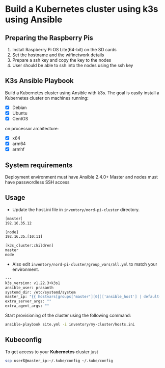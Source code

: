 # Build a Kubernetes cluster using k3s using Ansible


## Preparing the Raspberry Pis

1. Install Raspberry Pi OS Lite(64-bit) on the SD cards
2. Set the hostname and the wifinetwork details
3. Prepare a ssh key and copy the key to the nodes
4. User should be able to ssh into the nodes using the ssh key



## K3s Ansible Playbook

Build a Kubernetes cluster using Ansible with k3s. The goal is easily install a Kubernetes cluster on machines running:

- [X] Debian
- [X] Ubuntu
- [X] CentOS

on processor architecture:

- [X] x64
- [X] arm64
- [X] armhf

## System requirements

Deployment environment must have Ansible 2.4.0+
Master and nodes must have passwordless SSH access

## Usage

- Update the host.ini file in `inventory/nord-pi-cluster` directory.

```bash
[master]
192.16.35.12

[node]
192.16.35.[10:11]

[k3s_cluster:children]
master
node
```

- Also edit `inventory/nord-pi-cluster/group_vars/all.yml` to match your environment.

```bash
---
k3s_version: v1.22.3+k3s1
ansible_user: prasanth
systemd_dir: /etc/systemd/system
master_ip: "{{ hostvars[groups['master'][0]]['ansible_host'] | default(groups['master'][0]) }}"
extra_server_args: ""
extra_agent_args: ""
```

Start provisioning of the cluster using the following command:

```bash
ansible-playbook site.yml -i inventory/my-cluster/hosts.ini
```

## Kubeconfig

To get access to your **Kubernetes** cluster just

```bash
scp userß@master_ip:~/.kube/config ~/.kube/config
```
